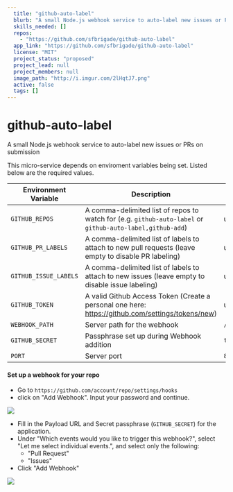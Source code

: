 ```yaml
---
  title: "github-auto-label"
  blurb: "A small Node.js webhook service to auto-label new issues or PRs on submission"
  skills_needed: []
  repos: 
    - "https://github.com/sfbrigade/github-auto-label"
  app_link: "https://github.com/sfbrigade/github-auto-label"
  license: "MIT"
  project_status: "proposed"
  project_lead: null
  project_members: null
  image_path: "http://i.imgur.com/2lHqtJ7.png"
  active: false
  tags: []
---
```

# github-auto-label
A small Node.js webhook service to auto-label new issues or PRs on submission

This micro-service depends on enviroment variables being set. Listed below are the required values.

Environment Variable | Description | Default
-------------------- | ----------- | -------
`GITHUB_REPOS` | A comma-delimited list of repos to watch for (e.g. `github-auto-label` or `github-auto-label,github-add`) | undefined
`GITHUB_PR_LABELS` | A comma-delimited list of labels to attach to new pull requests (leave empty to disable PR labeling) | undefined
`GITHUB_ISSUE_LABELS` | A comma-delimited list of labels to attach to new issues (leave empty to disable issue labeling) | undefined
`GITHUB_TOKEN` | A valid Github Access Token (Create a personal one here: https://github.com/settings/tokens/new) | undefined
`WEBHOOK_PATH` | Server path for the webhook | `/`
`GITHUB_SECRET` | Passphrase set up during Webhook addition | `thisIsASuperSecretSecret`
`PORT` | Server port | `80`

#### Set up a webhook for your repo

- Go to `https://github.com/account/repo/settings/hooks`
- click on "Add Webhook". Input your password and continue.

![](https://i.imgur.com/sn51axo.png)

- Fill in the Payload URL and Secret passphrase (`GITHUB_SECRET`) for the application. 
- Under "Which events would you like to trigger this webhook?", select "Let me select individual events.", and select only the following:
  - "Pull Request"
  - "Issues"
- Click "Add Webhook"

![](https://i.imgur.com/HEL5F4d.png)
